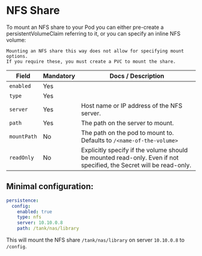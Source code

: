 # NFS Share

To mount an NFS share to your Pod you can either pre-create a persistentVolumeClaim
referring to it, or you can specify an inline NFS volume:

```admonish note
Mounting an NFS share this way does not allow for specifying mount options.
If you require these, you must create a PVC to mount the share.
```

| Field           | Mandatory | Docs / Description                                                                                                 |
| --------------- | --------- | ------------------------------------------------------------------------------------------------------------------ |
| `enabled`       | Yes       |                                                                                                                    |
| `type`          | Yes       |                                                                                                                    |
| `server`        | Yes       | Host name or IP address of the NFS server.                                                                         |
| `path`          | Yes       | The path on the server to mount.                                                                                   |
| `mountPath`     | No        | The path on the pod to mount to. Defaults to `/<name-of-the-volume>`                                               |
| `readOnly`      | No        | Explicitly specify if the volume should be mounted read-only. Even if not specified, the Secret will be read-only. |

## Minimal configuration:

```yaml
persistence:
  config:
    enabled: true
    type: nfs
    server: 10.10.0.8
    path: /tank/nas/library
```

This will mount the NFS share `/tank/nas/library` on server `10.10.0.8` to `/config`.

